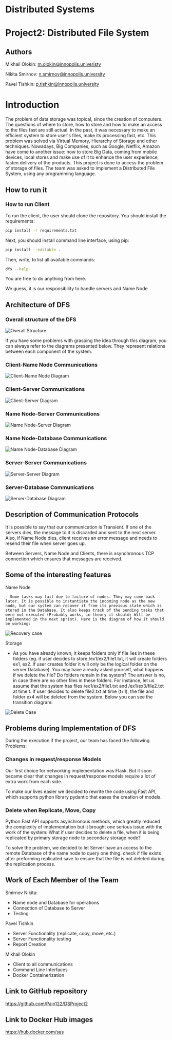 # Distributed Systems 

# Project2: Distributed File System

## Authors

Mikhail Olokin: m.olokin@innopolis.univeristy

Nikita Smirnov: n.smirnov@innopolis.university

Pavel Tishkin: p.tishkin@innopolis.university

# Introduction

The problem of data storage was topical, since the creation of computers. The questions of where to store, how to store and how to make an access to the files fast are still actual. In the past, it was necessary to make an efficient system to store user's files, make its processing fast, etc. This problem was solved via Virtual Memory, Hierarchy of Storage and other techniques. Nowadays, Big Companies, such as Google, Netflix, Amazon have come to another issue: how to store Big Data, coming from mobile devices, local stores and  make use of it to enhance the user experience, fasten delivery of the products. This project is done to access the problem of storage of files. The team was asked to implement a Distributed File System, using any programming language.

## How to run it

### How to run Client

To run the client, the user should clone the repository. You should install the requirements: 

```bash
pip install -r requirements.txt
```

Next, you should install command line interface, using pip:

```bash
pip install --editable .
```

Then, write, to list all available commands:

```bash
dfs --help
```

You are free to do anything from here.

We guess, it is our responsibility to handle servers and Name Node

## Architecture of DFS

### Overall structure of the DFS

![Overall Structure](https://imgur.com/oKXADSd.jpg)

If you have some problems with grasping the idea through this diagram, you can always refer to the diagrams presented below. They represent relations between each component of the system.

### Client-Name Node Communications

![Client-Name Node Diagram](https://imgur.com/McucT3g.jpg)

### Client-Server Communications

![Client-Server Diagram](https://imgur.com/flp76XH.jpg)

### Name Node-Server Communications

![Name Node-Server Diagram](https://imgur.com/zjn7etE.jpg)

### Name Node-Database Communications

![Name Node-Database Diagram](https://imgur.com/26DM4W9.jpg)

### Server-Server Communications

![Server-Server Diagram](https://imgur.com/Lic1SOp.jpg)



### Server-Database Communications

![Server-Database Diagram](https://imgur.com/Urm9Q7w.jpg)

## Description of Communication Protocols

It is possible to say that our communication is Transient. If one of the servers dies, the message to it is discarded and sent to the next server. Also, if Name Node dies, client receives an error message and needs to resend their file when server goes up.

Between Servers, Name Node and Clients, there is asynchronous TCP connection which ensures that messages are received.

## Some of the interesting features

Name Node

	- Some tasks may fail due to failure of nodes. They may come back later. It is possible to instantiate the incoming node as the new node, but our system can recover it from its previous state which is stored in the Database. It also keeps track of the pending tasks that were not executed (Probably works, in theory it should; Will be implemented in the next sprint). Here is the diagram of how it should be working:

![Recovery case](https://imgur.com/2rCPyoS.jpg)

Storage 

- As you have already known, it keeps folders only if file lies in these folders (eg. if user decides to store /ex1/ex2/file1.txt, it will create folders ex1, ex2. If user creates folder it will only be the logical folder on the server Database). You may have already asked yourself, what happens if we delete the file? Do folders remain in the system? The answer is no, in case there are no other files in these folders. For instance, let us assume that the system has files /ex1/ex2/file1.txt and /ex1/ex3/file2.txt at time t. If user decides to delete file2.txt at time (t+1), the file and folder ex4 will be deleted from the system. Below you can see the transition diagram:

![Delete Case](https://imgur.com/qIlumbI.jpg)

## Problems during Implementation of DFS

During the execution if the project, our team has faced the following Problems:

### Changes in request/response Models

Our first choice for networking implementation was Flask. But it soon became clear that changes in request/response models require a lot of extra work from each side.

To make our lives easier we decided to rewrite the code using Fast API, which supports python library pydantic that eases the creation of models.

### Delete when Replicate, Move, Copy

Python Fast API supports asynchronous methods, which greatly reduced the complexity of implementation but it brought one serious issue with the work of the system: What if user decides to delete a file, when it is being replicated by primary storage node to secondary storage node?

To solve the problem, we decided to let Server have an access to the remote Database of the name node to query one thing: check if file exists after preforming replicated save to ensure that the file is not deleted during the replication process.

## Work of Each Member of the Team

Smirnov Nikita:

- Name node and Database for operations
- Connection of Database to Server
- Testing

Pavel Tishkin

- Server Functionality (replicate, copy, move, etc.)
- Server Functionality testing
- Report Creation

Mikhail Olokin

- Client to all communications
- Command Line Interfaces
- Docker Containerization

## Link to GitHub repository

https://github.com/Pain122/DSProject2

## Link to Docker Hub images

https://hub.docker.com/sas